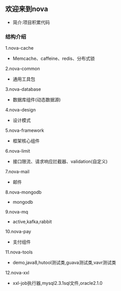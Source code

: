 ## 欢迎来到nova
* 简介:项目积累代码

### 结构介绍
1.nova-cache
* Memcache、caffeine、redis、分布式锁

2.nova-common
* 通用工具包

3.nova-database
* 数据库组件(动态数据源)

4.nova-design
* 设计模式

5.nova-framework
* 框架核心组件

6.nova-limit
* 接口限流、请求响应拦截器、validation(自定义)

7.nova-mail
* 邮件

8.nova-mongodb
* mongodb

9.nova-mq
* active,kafka,rabbit

10.nova-pay
* 支付组件

11.nova-tools
* demo,java8,hutool测试类,guava测试类,vavr测试类

12.nova-xxl
* xxl-job执行器,mysql2.3.1sql文件,oracle2.1.0



